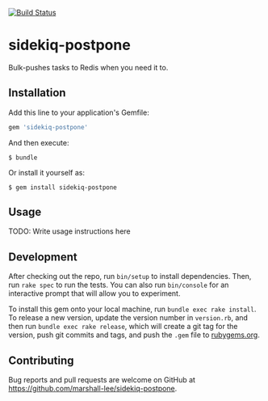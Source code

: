 [![Build Status](https://travis-ci.org/marshall-lee/sidekiq-postpone.svg?branch=master)](https://travis-ci.org/marshall-lee/sidekiq-postpone)

# sidekiq-postpone

Bulk-pushes tasks to Redis when you need it to.

## Installation

Add this line to your application's Gemfile:

```ruby
gem 'sidekiq-postpone'
```

And then execute:

    $ bundle

Or install it yourself as:

    $ gem install sidekiq-postpone

## Usage

TODO: Write usage instructions here

## Development

After checking out the repo, run `bin/setup` to install dependencies. Then, run `rake spec` to run the tests. You can also run `bin/console` for an interactive prompt that will allow you to experiment.

To install this gem onto your local machine, run `bundle exec rake install`. To release a new version, update the version number in `version.rb`, and then run `bundle exec rake release`, which will create a git tag for the version, push git commits and tags, and push the `.gem` file to [rubygems.org](https://rubygems.org).

## Contributing

Bug reports and pull requests are welcome on GitHub at https://github.com/marshall-lee/sidekiq-postpone.

